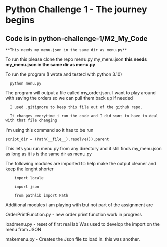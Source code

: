 # Python Challenge 1 - The journey begins
## Code is in python-challenge-1/M2_My_Code
```
**This needs my_menu.json in the same dir as menu.py**
```
To run this please clone the repo
      menu.py
      my_menu.json   **this needs my_menu.json in the same dir as menu.py**

To run the program (I wrote and tested with python 3.10)
      
      python menu.py

The program will output a file called my_order.json. 
      I want to play around with saving the orders so we can pull them back up if needed

      I used .gitignore to keep this file out of the github repo.

      It changes everytime i run the code and I did want to have to deal with that file changing

I'm using this command so it has to be run

    script_dir = (Path(__file__).resolve()).parent
    
This lets you run menu.py from any directory and it still finds my_menu.json as long as it is is the same dir as menu.py

The following modules are imported to help make the output cleaner and keep the lenght shorter

        import locale
        
        import json
        
        from pathlib import Path

Additional modules i am playing with but not part of the assignment are

  OrderPrintFunction.py - new order print function work in progress
  
  loadmenu.py           - reset of first real lab Was used to develop the import on the menu from JSON
  
  makemenu.py           - Creates the Json file to load in. this was another. 
```
